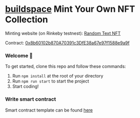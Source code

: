 # [buildspace](https://buildspace.so/) Mint Your Own NFT Collection
Minting website (on Rinkeby testnest): [Random Text NFT](https://nft-minting-testing.herokuapp.com/)

Contract: [0x8b60102b870A70391c3DfE38a67e97f1588e9a9f](https://rinkeby.etherscan.io/address/0x8b60102b870A70391c3DfE38a67e97f1588e9a9f)

### **Welcome 👋**
To get started, clone this repo and follow these commands:

1. Run `npm install` at the root of your directory
2. Run `npm run start` to start the project
3. Start coding!


### Write smart contract ### 
Smart contract template can be found [here](https://github.com/AnsenHuang14/NFT-Smart-Contract-Example)

